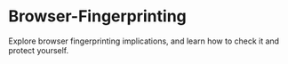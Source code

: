 # Browser-Fingerprinting
Explore browser fingerprinting implications, and learn how to check it and protect yourself.
